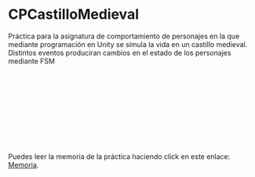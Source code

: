 # CPCastilloMedieval
Práctica para la asignatura de comportamiento de personajes en la que mediante programación en Unity se simula la vida en un castillo medieval. Distintos eventos produciran cambios en el estado de los personajes mediante FSM

<object data="https://github.com/jpguirado/Comportamiento-de-personajes-Castillo-Medieval/blob/master/CP1819_Grupo9_Memoria.pdf" type="application/pdf" width="700px" height="700px">
    <embed src="https://github.com/jpguirado/Comportamiento-de-personajes-Castillo-Medieval/blob/master/CP1819_Grupo9_Memoria.pdf">
        <p>Puedes leer la memoria de la práctica haciendo click en este enlace: <a href="https://github.com/jpguirado/Comportamiento-de-personajes-Castillo-Medieval/blob/master/CP1819_Grupo9_Memoria.pdf">Memoria</a>.</p>
    </embed>
</object>
